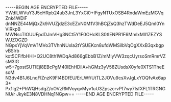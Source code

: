 -----BEGIN AGE ENCRYPTED FILE-----
YWdlLWVuY3J5cHRpb24ub3JnL3YxCi0+IFgyNTUxOSB4RndaWmEzMGVqZnk4WDlF
dnNNZE44MjQxZk9iVUZjdzE3cEZxN0M1V3hBCjZsQ3hzTWdDeEJ5QmI0YnViRkpB
MWNscTlOUUFpdDJmVHg3NCt5Y1F0OHcKLS0tIENPR1F6MmlxMll1ZEZYSWJZOGZD
NGpxYjVqVmV1MVo3TVhnNUxIa2tYSUEKcn8ufdWMSilbVqOgXXxB3qxbgpvBSlrb
kot5CFifbHHI+Q2UC8th1WDqAd866gEbbB1Z/mMIyVW3zqcUyrsoSmRmrVZsM3IG
w5+7gostSUTlEjl8EBcPgM40lEhHDilA+hGMz3yV58ZUsdsX0yfe0XTS1TheEsoM
N3dv4B1J6LnqFlZnzK9FI4BDfEU/ErLWf/UtTL2JOVu9csXvJgLxYOQfvAx6ap3+
Px1lg2+PhWQHsdgZ/oOVzRMVoyqvMyv1uU3ZpszcrvPf7wy7IsfXFL1TRGNGNU/r
JkykE3N8VDHNq1NGpw==
-----END AGE ENCRYPTED FILE-----
